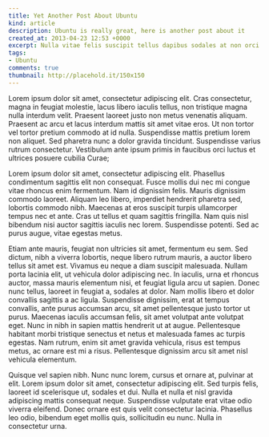 ```yaml
--- 
title: Yet Another Post About Ubuntu
kind: article
description: Ubuntu is really great, here is another post about it
created_at: 2013-04-23 12:53 +0000
excerpt: Nulla vitae felis suscipit tellus dapibus sodales at non orci. Sed at dui eget eros vulputate vestibulum vel ut dui. In hac habitasse platea dictumst. In elementum laoreet arcu in blandit.
tags: 
- Ubuntu
comments: true
thumbnail: http://placehold.it/150x150
---
```

Lorem ipsum dolor sit amet, consectetur adipiscing elit. Cras consectetur, magna in feugiat molestie, lacus libero iaculis tellus, non tristique magna nulla interdum velit. Praesent laoreet justo non metus venenatis aliquam. Praesent ac arcu et lacus interdum mattis sit amet vitae eros. Ut non tortor vel tortor pretium commodo at id nulla. Suspendisse mattis pretium lorem non aliquet. Sed pharetra nunc a dolor gravida tincidunt. Suspendisse varius rutrum consectetur. Vestibulum ante ipsum primis in faucibus orci luctus et ultrices posuere cubilia Curae;

Lorem ipsum dolor sit amet, consectetur adipiscing elit. Phasellus condimentum sagittis elit non consequat. Fusce mollis dui nec mi congue vitae rhoncus enim fermentum. Nam id dignissim felis. Mauris dignissim commodo laoreet. Aliquam leo libero, imperdiet hendrerit pharetra sed, lobortis commodo nibh. Maecenas at eros suscipit turpis ullamcorper tempus nec et ante. Cras ut tellus et quam sagittis fringilla. Nam quis nisl bibendum nisi auctor sagittis iaculis nec lorem. Suspendisse potenti. Sed ac purus augue, vitae egestas metus.

Etiam ante mauris, feugiat non ultricies sit amet, fermentum eu sem. Sed dictum, nibh a viverra lobortis, neque libero rutrum mauris, a auctor libero tellus sit amet est. Vivamus eu neque a diam suscipit malesuada. Nullam porta lacinia elit, ut vehicula dolor adipiscing nec. In iaculis, urna et rhoncus auctor, massa mauris elementum nisi, et feugiat ligula arcu ut sapien. Donec nunc tellus, laoreet in feugiat a, sodales at dolor. Nam mollis libero et dolor convallis sagittis a ac ligula. Suspendisse dignissim, erat at tempus convallis, ante purus accumsan arcu, sit amet pellentesque justo tortor ut purus. Maecenas iaculis accumsan felis, sit amet volutpat ante volutpat eget. Nunc in nibh in sapien mattis hendrerit ut at augue. Pellentesque habitant morbi tristique senectus et netus et malesuada fames ac turpis egestas. Nam rutrum, enim sit amet gravida vehicula, risus est tempus metus, ac ornare est mi a risus. Pellentesque dignissim arcu sit amet nisl vehicula elementum.

Quisque vel sapien nibh. Nunc nunc lorem, cursus et ornare at, pulvinar at elit. Lorem ipsum dolor sit amet, consectetur adipiscing elit. Sed turpis felis, laoreet id scelerisque ut, sodales et dui. Nulla et nulla et nisl gravida adipiscing mattis consequat neque. Suspendisse vulputate erat vitae odio viverra eleifend. Donec ornare est quis velit consectetur lacinia. Phasellus leo odio, bibendum eget mollis quis, sollicitudin eu nunc. Nulla in consectetur urna.

